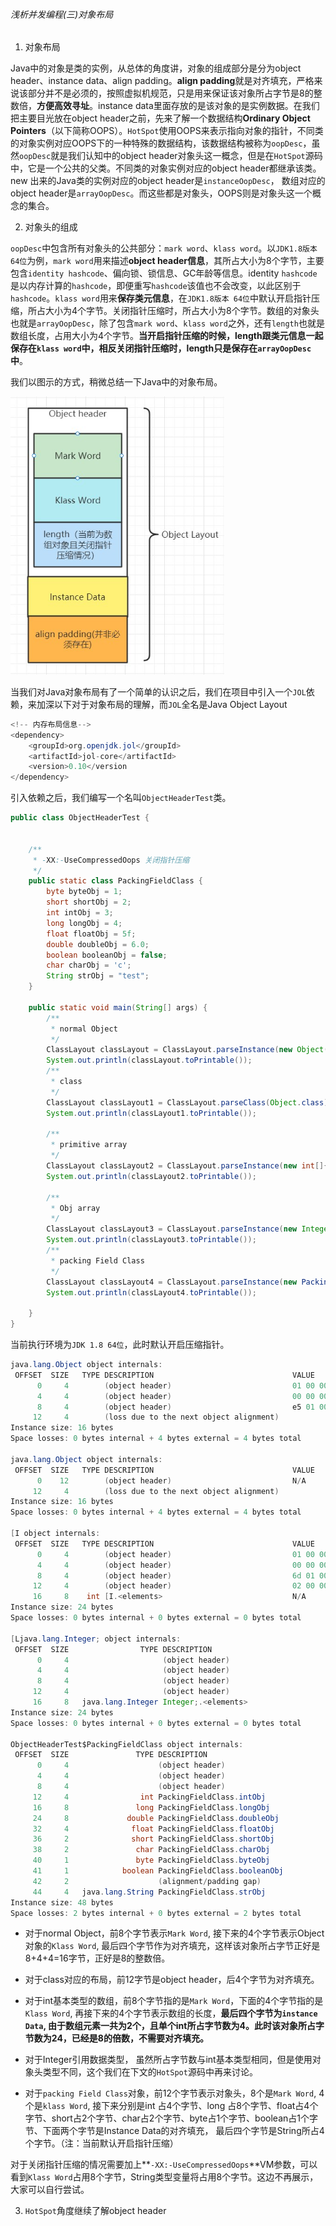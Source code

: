 ###### 浅析并发编程(三)对象布局

1. 对象布局

Java中的对象是类的实例，从总体的角度讲，对象的组成部分是分为object header、instance data、align padding。**align padding**就是对齐填充，严格来说该部分并不是必须的，按照虚拟机规范，只是用来保证该对象所占字节是8的整数倍，**方便高效寻址**。instance data里面存放的是该对象的是实例数据。在我们把主要目光放在object header之前，先来了解一个数据结构**Ordinary Object Pointers**（以下简称OOPS）。`HotSpot`使用OOPS来表示指向对象的指针，不同类的对象实例对应OOPS下的一种特殊的数据结构，该数据结构被称为`oopDesc`，虽然`oopDesc`就是我们认知中的object header对象头这一概念，但是在`HotSpot`源码中，它是一个公共的父类。不同类的对象实例对应的object header都继承该类。new 出来的Java类的实例对应的object header是`instanceOopDesc`， 数组对应的object header是`arrayOopDesc`。而这些都是对象头，OOPS则是对象头这一个概念的集合。

2. 对象头的组成

`oopDesc`中包含所有对象头的公共部分：`mark word`、`klass word`。以`JDK1.8版本 64位`为例，`mark word`用来描述**object header信息**，其所占大小为8个字节，主要包含`identity hashcode`、偏向锁、锁信息、GC年龄等信息。identity `hashcode`是以内存计算的`hashcode`，即便重写`hashcode`该值也不会改变，以此区别于`hashcode`。`klass word`用来**保存类元信息**，在`JDK1.8版本 64位`中默认开启指针压缩，所占大小为4个字节。关闭指针压缩时，所占大小为8个字节。数组的对象头也就是`arrayOopDesc`，除了包含`mark word`、`klass word`之外，还有`length`也就是数组长度，占用大小为4个字节。**当开启指针压缩的时候，length跟类元信息一起保存在`klass word`中，相反关闭指针压缩时，length只是保存在`arrayOopDesc`中**。

我们以图示的方式，稍微总结一下Java中的对象布局。

<img src="../resource/pictures/concurrent/java_object_layout.jpg" style="zoom:75%;" />

当我们对Java对象布局有了一个简单的认识之后，我们在项目中引入一个`JOL`依赖，来加深以下对于对象布局的理解，而`JOL`全名是Java Object Layout

```java
<!-- 内存布局信息-->
<dependency>
    <groupId>org.openjdk.jol</groupId>
    <artifactId>jol-core</artifactId>
    <version>0.10</version
</dependency>
```

引入依赖之后，我们编写一个名叫`ObjectHeaderTest`类。

```java
public class ObjectHeaderTest {


    /**
     * -XX:-UseCompressedOops 关闭指针压缩
     */
    public static class PackingFieldClass {
        byte byteObj = 1;
        short shortObj = 2;
        int intObj = 3;
        long longObj = 4;
        float floatObj = 5f;
        double doubleObj = 6.0;
        boolean booleanObj = false;
        char charObj = 'c';
        String strObj = "test";
    }

    public static void main(String[] args) {
        /**
         * normal Object
         */
        ClassLayout classLayout = ClassLayout.parseInstance(new Object());
        System.out.println(classLayout.toPrintable());
        /**
         * class
         */
        ClassLayout classLayout1 = ClassLayout.parseClass(Object.class);
        System.out.println(classLayout1.toPrintable());

        /**
         * primitive array
         */
        ClassLayout classLayout2 = ClassLayout.parseInstance(new int[]{1,2});
        System.out.println(classLayout2.toPrintable());

        /**
         * Obj array
         */
        ClassLayout classLayout3 = ClassLayout.parseInstance(new Integer[]{1,2});
        System.out.println(classLayout3.toPrintable());
        /**
         * packing Field Class
         */
        ClassLayout classLayout4 = ClassLayout.parseInstance(new PackingFieldClass());
        System.out.println(classLayout4.toPrintable());

    }
}
```

当前执行环境为`JDK 1.8 64位`，此时默认开启压缩指针。

```java
java.lang.Object object internals:
 OFFSET  SIZE   TYPE DESCRIPTION                               VALUE
      0     4        (object header)                           01 00 00 00 (00000001 00000000 00000000 00000000) (1)
      4     4        (object header)                           00 00 00 00 (00000000 00000000 00000000 00000000) (0)
      8     4        (object header)                           e5 01 00 f8 (11100101 00000001 00000000 11111000) (-134217243)
     12     4        (loss due to the next object alignment)
Instance size: 16 bytes
Space losses: 0 bytes internal + 4 bytes external = 4 bytes total

java.lang.Object object internals:
 OFFSET  SIZE   TYPE DESCRIPTION                               VALUE
      0    12        (object header)                           N/A
     12     4        (loss due to the next object alignment)
Instance size: 16 bytes
Space losses: 0 bytes internal + 4 bytes external = 4 bytes total

[I object internals:
 OFFSET  SIZE   TYPE DESCRIPTION                               VALUE
      0     4        (object header)                           01 00 00 00 (00000001 00000000 00000000 00000000) (1)
      4     4        (object header)                           00 00 00 00 (00000000 00000000 00000000 00000000) (0)
      8     4        (object header)                           6d 01 00 f8 (01101101 00000001 00000000 11111000) (-134217363)
     12     4        (object header)                           02 00 00 00 (00000010 00000000 00000000 00000000) (2)
     16     8    int [I.<elements>                             N/A
Instance size: 24 bytes
Space losses: 0 bytes internal + 0 bytes external = 0 bytes total

[Ljava.lang.Integer; object internals:
 OFFSET  SIZE                TYPE DESCRIPTION                               VALUE
      0     4                     (object header)                           01 00 00 00 (00000001 00000000 00000000 00000000) (1)
      4     4                     (object header)                           00 00 00 00 (00000000 00000000 00000000 00000000) (0)
      8     4                     (object header)                           45 62 00 f8 (01000101 01100010 00000000 11111000) (-134192571)
     12     4                     (object header)                           02 00 00 00 (00000010 00000000 00000000 00000000) (2)
     16     8   java.lang.Integer Integer;.<elements>                       N/A
Instance size: 24 bytes
Space losses: 0 bytes internal + 0 bytes external = 0 bytes total

ObjectHeaderTest$PackingFieldClass object internals:
 OFFSET  SIZE               TYPE DESCRIPTION                               VALUE
      0     4                    (object header)                           01 00 00 00 (00000001 00000000 00000000 00000000) (1)
      4     4                    (object header)                           00 00 00 00 (00000000 00000000 00000000 00000000) (0)
      8     4                    (object header)                           88 16 01 f8 (10001000 00010110 00000001 11111000) (-134146424)
     12     4                int PackingFieldClass.intObj                  3
     16     8               long PackingFieldClass.longObj                 4
     24     8             double PackingFieldClass.doubleObj               6.0
     32     4              float PackingFieldClass.floatObj                5.0
     36     2              short PackingFieldClass.shortObj                2
     38     2               char PackingFieldClass.charObj                 c
     40     1               byte PackingFieldClass.byteObj                 1
     41     1            boolean PackingFieldClass.booleanObj              false
     42     2                    (alignment/padding gap)                  
     44     4   java.lang.String PackingFieldClass.strObj                  (object)
Instance size: 48 bytes
Space losses: 2 bytes internal + 0 bytes external = 2 bytes total

```

* 对于normal Object，前8个字节表示`Mark Word`, 接下来的4个字节表示Object对象的`Klass Word`, 最后四个字节作为对齐填充，这样该对象所占字节正好是8+4+4=16字节，正好是8的整数倍。

* 对于class对应的布局，前12字节是object header，后4个字节为对齐填充。

* 对于int基本类型的数组，前8个字节指的是`Mark Word`，下面的4个字节指的是`Klass Word`, 再接下来的4个字节表示数组的长度，**最后四个字节为`instance Data`, 由于数组元素一共为2个，且单个int所占字节数为4。此时该对象所占字节数为24，已经是8的倍数，不需要对齐填充。**

* 对于Integer引用数据类型， 虽然所占字节数与int基本类型相同，但是使用对象头类型不同，这个我们在下文的`HotSpot`源码中再来讨论。

* 对于`packing Field Class`对象，前12个字节表示对象头，8个是`Mark Word`, 4个是`klass Word`, 接下来分别是int 占4个字节、long 占8个字节、float占4个字节、short占2个字节、char占2个字节、byte占1个字节、boolean占1个字节、下面两个字节是Instance Data的对齐填充， 最后四个字节是String所占4个字节。（注：当前默认开启指针压缩）

对于关闭指针压缩的情况需要加上**`-XX:-UseCompressedOops`**VM参数，可以看到`Klass Word`占用8个字节，String类型变量将占用8个字节。这边不再展示，大家可以自行尝试。

3. `HotSpot`角度继续了解object header









